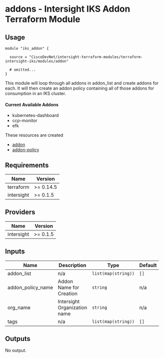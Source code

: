 # addons - Intersight IKS Addon Terraform Module

## Usage

```hcl
module "iks_addon" {

  source = "CiscoDevNet/intersight-terraform-modules/terraform-intersight-iks/modules/addon"

  # omitted...
}
```

This module will loop through all addons in addon_list and create addons for each.  It will then create an addon policy containing all of those addons for consumption in an IKS cluster.

#### Current Available Addons
* kubernetes-dashboard
* ccp-monitor
* efk

These resources are created
* [addon](https://registry.terraform.io/providers/CiscoDevNet/intersight/latest/docs/resources/kubernetes_addon)
* [addon-policy](https://registry.terraform.io/providers/CiscoDevNet/intersight/latest/docs/resources/kubernetes_addon_policy)

<!-- BEGINNING OF PRE-COMMIT-TERRAFORM DOCS HOOK -->
## Requirements

| Name | Version |
|------|---------|
| terraform | >= 0.14.5 |
| intersight | >= 0.1.5 |

## Providers

| Name | Version |
|------|---------|
| intersight | >= 0.1.5 |

## Inputs

| Name | Description | Type | Default | Required |
|------|-------------|------|---------|:--------:|
| addon\_list | n/a | `list(map(string))` | `[]` | no |
| addon\_policy\_name | Addon Name for Creation | `string` | n/a | yes |
| org\_name | Intersight Organization name | `string` | n/a | yes |
| tags | n/a | `list(map(string))` | `[]` | no |

## Outputs

No output.

<!-- END OF PRE-COMMIT-TERRAFORM DOCS HOOK -->